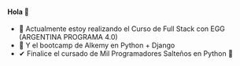#### Hola 👋


- 🌱 Actualmente estoy realizando el Curso de Full Stack con EGG (ARGENTINA PROGRAMA 4.0)
- 🌱 Y el bootcamp de Alkemy en Python + Django
- ✔ Finalice el cursado de Mil Programadores Salteños en Python 🐍
